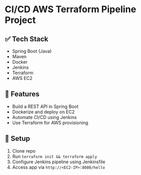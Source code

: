 # CI/CD AWS Terraform Pipeline Project

## ✅ Tech Stack
- Spring Boot (Java)
- Maven
- Docker
- Jenkins
- Terraform
- AWS EC2

## 🚀 Features
- Build a REST API in Spring Boot
- Dockerize and deploy on EC2
- Automate CI/CD using Jenkins
- Use Terraform for AWS provisioning

## 🔧 Setup
1. Clone repo
2. Run `terraform init && terraform apply`
3. Configure Jenkins pipeline using Jenkinsfile
4. Access app via `http://<EC2-IP>:8080/hello`
